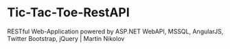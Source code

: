 Tic-Tac-Toe-RestAPI
===================

RESTful Web-Application powered by ASP.NET WebAPI, MSSQL, AngularJS, Twitter Bootstrap, jQuery | Martin Nikolov 
